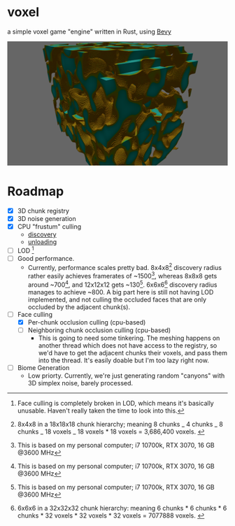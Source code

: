 # voxel

a simple voxel game "engine" written in Rust, using
[Bevy](https://bevyengine.org/)

![screenshot](https://github.com/therealnv6/voxel/blob/main/.assets/screenshot1.png)

# Roadmap

- [x] 3D chunk registry
- [x] 3D noise generation
- [x] CPU "frustum" culling
  - [discovery](https://github.com/therealnv6/voxel/blob/4d066d7b06bb6bd9b358d3f9c97532305b74026e/src/chunk/events/discovery.rs#L61)
  - [unloading](https://github.com/therealnv6/voxel/blob/7bb1704d12a0f1bf77acc6bdcc87e483758c5a0e/src/chunk/discovery.rs#L75)
- [ ] LOD [^3]
- [ ] Good performance.
  - Currently, performance scales pretty bad. 8x4x8[^2] discovery radius rather
    easily achieves framerates of ~1500[^1], whereas 8x8x8 gets around ~700[^1],
    and 12x12x12 gets ~130[^1]. 6x6x6[^4] discovery radius manages to achieve
    ~800. A big part here is still not having LOD implemented, and not culling
    the occluded faces that are only occluded by the adjacent chunk(s).
- [ ] Face culling
  - [x] Per-chunk occlusion culling (cpu-based)
  - [ ] Neighboring chunk occlusion culling (cpu-based)
    - This is going to need some tinkering. The meshing happens on another
      thread which does not have access to the registry, so we'd have to get the
      adjacent chunks their voxels, and pass them into the thread. It's easily
      doable but I'm too lazy right now.
- [ ] Biome Generation
  - Low priorty. Currently, we're just generating random "canyons" with 3D
    simplex noise, barely processed.

[^1]:
    This is based on my personal computer; i7 10700k, RTX 3070, 16 GB @3600
    MHz

[^2]:
    8x4x8 in a 18x18x18 chunk hierarchy; meaning 8 chunks _ 4 chunks _ 8
    chunks _ 18 voxels _ 18 voxels \* 18 voxels = 3,686,400 voxels. [^5]

[^3]:
    Face culling is completely broken in LOD, which means it's basically
    unusable. Haven't really taken the time to look into this.

[^4]:
    6x6x6 in a 32x32x32 chunk hierarchy: meaning 6 chunks \* 6 chunks \* 6
    chunks \* 32 voxels \* 32 voxels \* 32 voxels = 7077888 voxels. [^5]

[^5]:
    This is worst case scenario, which can never really happen due to face
    culling.
